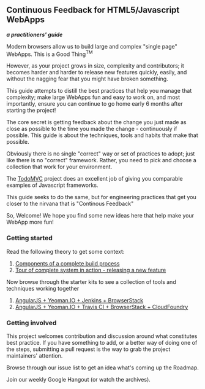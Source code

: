 ## Continuous Feedback for HTML5/Javascript WebApps
__*a practitioners' guide*__

Modern browsers allow us to build large and complex "single page" WebApps.  This is a Good Thing<sup>TM</sup>

However, as your project grows in size, complexity and contributors; it becomes harder and harder to release new features quickly, easily, and without the nagging fear that you might have broken something.

This guide attempts to distill the best practices that help you manage that complexity; make large WebApps fun and easy to work on, and most importantly, ensure you can continue to go home early 6 months after starting the project!

The core secret is getting feedback about the change you just made as close as possible to the time you made the change - continuously if possible.  This guide is about the techniques, tools and habits that make that possible.

Obviously there is no single "correct" way or set of practices to adopt; just like there is no "correct" framework.  Rather, you need to pick and choose a collection that work for your environment.

The [TodoMVC](http://todomvc.com/) project does an excellent job of giving you comparable examples of Javascript frameworks.

This guide seeks to do the same, but for engineering practices that get you closer to the nirvana that is "Continous Feedback"

So, Welcome!  We hope you find some new ideas here that help make your WebApp more fun! 

### Getting started

Read the following theory to get some context:

1. [Components of a complete build process](https://github.com/cityindex/todomvc-continuous-feedback/blob/master/theory/components.md)
1. [Tour of complete system in action - releasing a new feature](https://github.com/cityindex/todomvc-continuous-feedback/blob/master/theory/tour.md)

Now browse through the starter kits to see a collection of tools and techniques working together

1. [AngularJS + Yeoman.IO + Jenkins + BrowserStack](https://github.com/cityindex/todomvc-continuous-feedback/tree/angularjs-yeoman-jenkins-browserstack)
1. [AngularJS + Yeoman.IO + Travis CI + BrowserStack + CloudFoundry](https://github.com/cityindex/todomvc-continuous-feedback/tree/angularjs_travis-ci_browserstack)

### Getting involved

This project welcomes contribution and discussion around what constitutes best practice.    If you have something to add, or a better way of doing one of the steps, submitting a pull request is the way to grab the project maintainers' attention.

Browse through our issue list to get an idea what's coming up the Roadmap.

Join our weekly Google Hangout (or watch the archives).